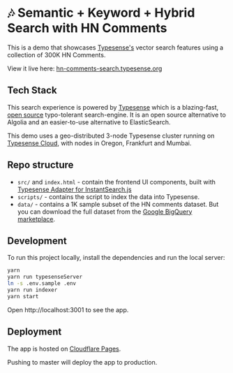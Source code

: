 # 🎶 Semantic + Keyword + Hybrid Search with HN Comments

This is a demo that showcases [Typesense's](https://github.com/typesense/typesense) vector search features using a collection of 300K HN Comments.

View it live here: [hn-comments-search.typesense.org](https://hn-comments-search.typesense.org)

## Tech Stack

This search experience is powered by <a href="https://typesense.org" target="_blank">Typesense</a> which is
a blazing-fast, <a href="https://github.com/typesense/typesense" target="_blank">open source</a> typo-tolerant
search-engine. It is an open source alternative to Algolia and an easier-to-use alternative to ElasticSearch.

This demo uses a geo-distributed 3-node Typesense cluster running on <a href="https://cloud.typesense.org" target="_blank">Typesense Cloud</a>,
with nodes in Oregon, Frankfurt and Mumbai.

## Repo structure

- `src/` and `index.html` - contain the frontend UI components, built with <a href="https://github.com/typesense/typesense-instantsearch-adapter" target="_blank">Typesense Adapter for InstantSearch.js</a>
- `scripts/` - contains the script to index the data into Typesense.
- `data/` - contains a 1K sample subset of the HN comments dataset. But you can download the full dataset from the [Google BigQuery marketplace](https://console.cloud.google.com/marketplace/product/y-combinator/hacker-news).

## Development

To run this project locally, install the dependencies and run the local server:

```sh
yarn
yarn run typesenseServer
ln -s .env.sample .env
yarn run indexer
yarn start
```

Open http://localhost:3001 to see the app.

## Deployment

The app is hosted on [Cloudflare Pages](https://pages.cloudflare.com).

Pushing to master will deploy the app to production.

